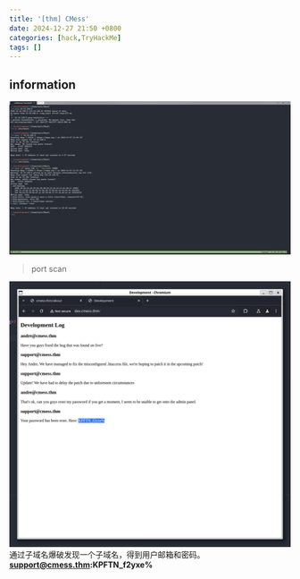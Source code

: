 ```yaml
---
title: '[thm] CMess'
date: 2024-12-27 21:50 +0800
categories: [hack,TryHackMe]
tags: []
---
```


## information

![alt text](<../assets/img/2024-12-27-[thm] CMess.assets/image.png>)
> port scan

![alt text](<../assets/img/2024-12-27-[thm] CMess.assets/image-1.png>)
通过子域名爆破发现一个子域名，得到用户邮箱和密码。**support@cmess.thm:KPFTN_f2yxe%**


